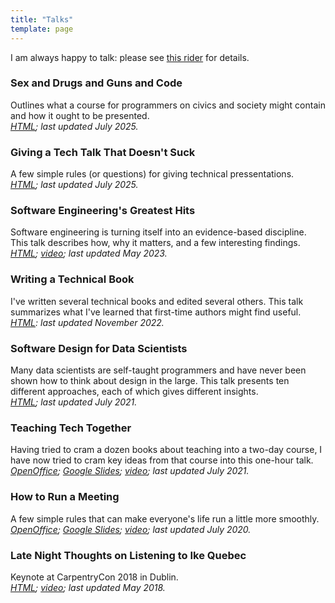 ```yaml
---
title: "Talks"
template: page
---
```


<p>
  I am always happy to talk:
  please see <a href="@root/talks/speaking/">this rider</a> for details.
</p>

<div class="row">
  <div class="col-6">
    <div class="card">
      <h3 id="sdgc">Sex and Drugs and Guns and Code</h3>
      <p>
        Outlines what a course for programmers on civics and society might contain
        and how it ought to be presented.
	<br>
        <em><a href="@root/talks/sdgc/">HTML</a>; last updated July 2025.</em>
      </p>
    </div>
  </div>
  <div class="col-6">
    <div class="card">
      <h3 id="tech-talk">Giving a Tech Talk That Doesn't Suck</h3>
      <p>
        A few simple rules (or questions) for giving technical pressentations.
	<br>
        <em><a href="@root/talks/tech-talk/">HTML</a>; last updated July 2025.</em>
      </p>
    </div>
  </div>
</div>

<div class="row">
  <div class="col-6">
    <div class="card">
      <h3 id="software-engineering-greatest-hits">Software Engineering's Greatest Hits</h3>
      <p>
	Software engineering is turning itself into an evidence-based discipline.
	This talk describes how,
	why it matters,
	and a few interesting findings.
	<br>
	<em><a href="@root/talks/greatest-hits/">HTML</a>;
	<a href="https://www.youtube.com/watch?v=HrVtA-ue-x0">video</a>;
	last updated May 2023.</em>
      </p>
    </div>
  </div>
  <div class="col-6">
    <div class="card">
      <h3 id="writing-book">Writing a Technical Book</h3>
      <p>
        I've written several technical books and edited several others.
        This talk summarizes what I've learned that first-time authors might find useful.
	<br>
        <em><a href="@root/talks/writing-book/">HTML</a>: last updated November 2022.</em>
      </p>
    </div>
  </div>
</div>

<div class="row">
  <div class="col-6">
    <div class="card">
      <h3 id="sd4ds">Software Design for Data Scientists</h3>
      <p>
	Many data scientists are self-taught programmers
	and have never been shown how to think about design in the large.
	This talk presents ten different approaches,
	each of which gives different insights.
	<br>
	<em><a href="@root/talks/sd4ds/">HTML</a>; last updated July 2021.</em>
      </p>
    </div>
  </div>
  <div class="col-6">
    <div class="card">
      <h3 id="teaching-tech-together">Teaching Tech Together</h3>
      <p>
	Having tried to cram a dozen books about teaching into a two-day course,
	I have now tried to cram key ideas from that course into this one-hour talk.
	<br>
	<em><a href="@root/files/talks/teaching-learning.odp">OpenOffice</a>;
	<a href="https://docs.google.com/presentation/d/1INHfSJzkNpdKonzqYzNlIq6D-H5dyKqs57qoVCAYxB0/">Google Slides</a>;
	<a href="https://www.youtube.com/watch?v=ewXvFQByRqY">video</a>;
	last updated July 2021.</em>
      </p>
    </div>
  </div>
</div>

<div class="row">
  <div class="col-6">
    <div class="card">
      <h3 id="run-meeting">How to Run a Meeting</h3>
      <p>
	A few simple rules that can make everyone's life run a little more smoothly.
	<br>
	<em><a href="@root/files/talks/meeting.odp">OpenOffice</a>;
	<a href="https://docs.google.com/presentation/d/1HSdgVQjq0d3UYh-aA4uWHXxYYpySn_xXwfn_M4Ms8Ts/">Google Slides</a>;
	<a href="https://www.youtube.com/watch?v=5f3-q9SzkeE">video</a>;
	last updated July 2020.</em>
      </p>
    </div>
  </div>
  <div class="col-6">
    <div class="card">
      <h3 id="late-night-thoughts">Late Night Thoughts on Listening to Ike Quebec</h3>
      <p>
	Keynote at CarpentryCon 2018 in Dublin.
	<br>
	<em><a href="@root/talks/late-night/">HTML</a>;
	<a href="https://www.youtube.com/watch?v=7xR50ty5DZ0">video</a>;
	last updated May 2018.</em>
      </p>
    </div>
  </div>
</div>
